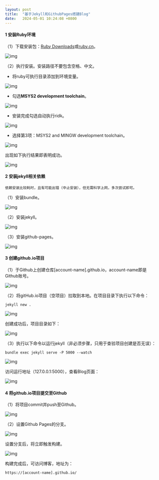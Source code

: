 ```yaml
---
layout: post
title:  "基于Jekyll和GithubPages搭建Blog"
date:   2024-05-01 10:24:08 +0800
---
```


#### 1 安装Ruby环境

（1）下载安装包：[Ruby Downloads](https://rubyinstaller.org/downloads/)或[ruby.cn](https://rubyinstaller.cn/)。

![img](../../../assets/jekyll-blog/ruby-install-devkit-3.3.0-1-x64.png)

（2）执行安装。安装路径不要包含空格、中文。

- 将ruby可执行目录添加到环境变量。

![img](../../../assets/jekyll-blog/ruby-install-add-path.png)

- 勾选**MSYS2 development toolchain**。

![img](../../../assets/jekyll-blog/ruby-install-msys2-toolchain.png)

- 安装完成勾选自动执行ridk。

![img](../../../assets/jekyll-blog/ruby-install-ridk.png)

- 选择第3项：MSYS2 and MINGW development toolchain。

![img](../../../assets/jekyll-blog/ruby-install-msys2-mingw.png)

出现如下执行结果即表明成功。

![img](../../../assets/jekyll-blog/ruby-install-msys2-mingw-success.png)

#### 2 安装jekyll相关依赖

```
依赖安装比较耗时，且有可能出错（中止安装），但无需科学上网，多次尝试即可。
```

（1）安装bundle。

![img](../../../assets/jekyll-blog/ruby-install-gem-bundle.png)

（2）安装jekyll。

![img](../../../assets/jekyll-blog/ruby-install-gem-jekyll.png)

（3）安装github-pages。

![img](../../../assets/jekyll-blog/ruby-install-gem-github-pages.png)

#### 3 创建github.io项目

（1）于Github上创建仓库[account-name].github.io，account-name即是Github账号。

![img](../../../assets/jekyll-blog/create-repository.png)

（2）将gitHub.io项目（空项目）拉取到本地。在项目目录下执行以下命令：

```
jekyll new .
```

![img](../../../assets/jekyll-blog/create-jekyll.png)

创建成功后，项目目录如下：

![img](../../../assets/jekyll-blog/jekyll-dir.png)

（3）执行以下命令以运行jekyll（非必须步骤，只用于查验项目创建是否无误）：

```
bundle exec jekyll serve -P 5000 --watch
```

![img](../../../assets/jekyll-blog/jekyll-serve.png)

访问运行地址（127.0.0.1:5000），查看Blog页面：

![img](../../../assets/jekyll-blog/jekyll-page.png)

#### 4 将github.io项目提交至Github

（1）将项目commit并push至Github。

![img](../../../assets/jekyll-blog/github-commit.png)

（2）设置Github Pages的分支。

![img](../../../assets/jekyll-blog/set-branch.png)

设置分支后，将立即触发构建。

![img](../../../assets/jekyll-blog/building.png)

构建完成后，可访问博客，地址为：

```
https://[account-name].github.io/
```
